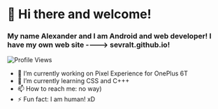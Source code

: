 # 👋 Hi there and welcome!
### My name Alexander and I am Android and web developer! I have my own web site ----> sevralt.github.io!
![Profile Views](https://komarev.com/ghpvc/?username=sevralt&color=brightgreen)
- 🔭 I’m currently working on Pixel Experience for OnePlus 6T
- 🌱 I’m currently learning CSS and C+++
- 📫 How to reach me: no way)
- ⚡ Fun fact: I am human! xD
